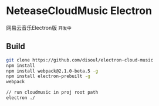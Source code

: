 # NeteaseCloudMusic Electron

网易云音乐Electron版
`` 开发中 ``

## Build

```bash
git clone https://github.com/disoul/electron-cloud-music
npm install
npm install webpack@2.1.0-beta.5 -g 
npm install electron-prebuilt -g 
webpack

// run cloudmusic in proj root path
electron ./
```
